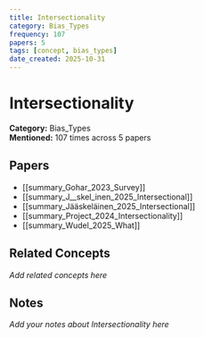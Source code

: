 ```yaml
---
title: Intersectionality
category: Bias_Types
frequency: 107
papers: 5
tags: [concept, bias_types]
date_created: 2025-10-31
---
```


# Intersectionality

**Category:** Bias_Types  
**Mentioned:** 107 times across 5 papers

## Papers

- [[summary_Gohar_2023_Survey]]
- [[summary_J__skel_inen_2025_Intersectional]]
- [[summary_Jääskeläinen_2025_Intersectional]]
- [[summary_Project_2024_Intersectionality]]
- [[summary_Wudel_2025_What]]

## Related Concepts

*Add related concepts here*

## Notes

*Add your notes about Intersectionality here*
